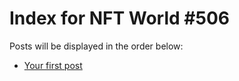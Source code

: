 # Index for NFT World #506
Posts will be displayed in the order below:

- [Your first post](./001-first.md)


